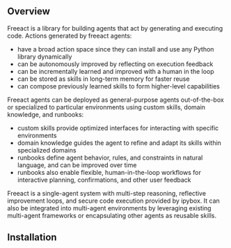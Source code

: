 ## Overview

Freeact is a library for building agents that act by generating and executing code. Actions generated by freeact agents:

- have a broad action space since they can install and use any Python library dynamically
- can be autonomously improved by reflecting on execution feedback
- can be incrementally learned and improved with a human in the loop
- can be stored as skills in long-term memory for faster reuse
- can compose previously learned skills to form higher-level capabilities

Freeact agents can be deployed as general-purpose agents out-of-the-box or specialized to particular environments using custom skills, domain knowledge, and runbooks:

- custom skills provide optimized interfaces for interacting with specific environments
- domain knowledge guides the agent to refine and adapt its skills within specialized domains
- runbooks define agent behavior, rules, and constraints in natural language, and can be improved over time
- runbooks also enable flexible, human-in-the-loop workflows for interactive planning, confirmations, and other user feedback

Freeact is a single-agent system with multi-step reasoning, reflective improvement loops, and secure code execution provided by ipybox. It can also be integrated into multi-agent environments by leveraging existing multi-agent frameworks or encapsulating other agents as reusable skills.

## Installation
